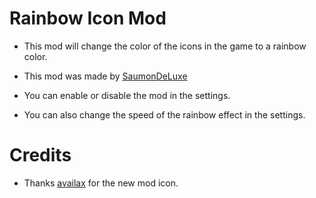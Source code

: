 # Rainbow Icon Mod

- This mod will change the color of the icons in the game to a rainbow color.

- This mod was made by [SaumonDeLuxe](https://github.com/shadowforce78)

- You can enable or disable the mod in the settings.

- You can also change the speed of the rainbow effect in the settings.

# Credits

- Thanks [availax](https://linktr.ee/availaxmusic) for the new mod icon.
